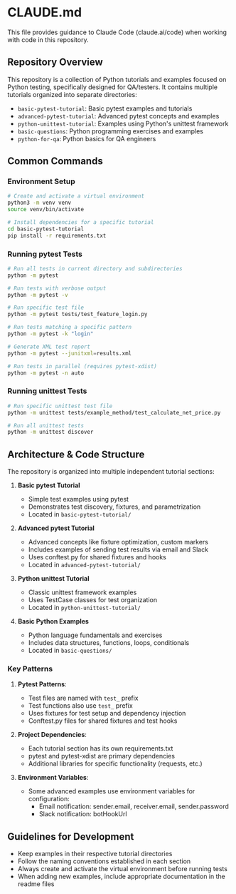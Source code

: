 # CLAUDE.md

This file provides guidance to Claude Code (claude.ai/code) when working with code in this repository.

## Repository Overview

This repository is a collection of Python tutorials and examples focused on Python testing, specifically designed for QA/testers. It contains multiple tutorials organized into separate directories:

- `basic-pytest-tutorial`: Basic pytest examples and tutorials
- `advanced-pytest-tutorial`: Advanced pytest concepts and examples
- `python-unittest-tutorial`: Examples using Python's unittest framework
- `basic-questions`: Python programming exercises and examples
- `python-for-qa`: Python basics for QA engineers

## Common Commands

### Environment Setup

```bash
# Create and activate a virtual environment
python3 -m venv venv
source venv/bin/activate

# Install dependencies for a specific tutorial
cd basic-pytest-tutorial
pip install -r requirements.txt
```

### Running pytest Tests

```bash
# Run all tests in current directory and subdirectories
python -m pytest

# Run tests with verbose output
python -m pytest -v

# Run specific test file
python -m pytest tests/test_feature_login.py

# Run tests matching a specific pattern
python -m pytest -k "login"

# Generate XML test report
python -m pytest --junitxml=results.xml

# Run tests in parallel (requires pytest-xdist)
python -m pytest -n auto
```

### Running unittest Tests

```bash
# Run specific unittest test file
python -m unittest tests/example_method/test_calculate_net_price.py

# Run all unittest tests
python -m unittest discover
```

## Architecture & Code Structure

The repository is organized into multiple independent tutorial sections:

1. **Basic pytest Tutorial**
   - Simple test examples using pytest
   - Demonstrates test discovery, fixtures, and parametrization
   - Located in `basic-pytest-tutorial/`

2. **Advanced pytest Tutorial**
   - Advanced concepts like fixture optimization, custom markers
   - Includes examples of sending test results via email and Slack
   - Uses conftest.py for shared fixtures and hooks
   - Located in `advanced-pytest-tutorial/`

3. **Python unittest Tutorial**
   - Classic unittest framework examples
   - Uses TestCase classes for test organization
   - Located in `python-unittest-tutorial/`

4. **Basic Python Examples**
   - Python language fundamentals and exercises
   - Includes data structures, functions, loops, conditionals
   - Located in `basic-questions/`

### Key Patterns

1. **Pytest Patterns**:
   - Test files are named with `test_` prefix
   - Test functions also use `test_` prefix
   - Uses fixtures for test setup and dependency injection
   - Conftest.py files for shared fixtures and test hooks

2. **Project Dependencies**:
   - Each tutorial section has its own requirements.txt
   - pytest and pytest-xdist are primary dependencies
   - Additional libraries for specific functionality (requests, etc.)

3. **Environment Variables**:
   - Some advanced examples use environment variables for configuration:
     - Email notification: sender.email, receiver.email, sender.password
     - Slack notification: botHookUrl

## Guidelines for Development

- Keep examples in their respective tutorial directories
- Follow the naming conventions established in each section
- Always create and activate the virtual environment before running tests
- When adding new examples, include appropriate documentation in the readme files
